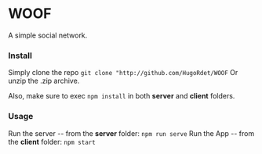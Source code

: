 # WOOF

A simple social network.

### Install
Simply clone the repo 
```git clone "http://github.com/HugoRdet/WOOF```
Or unzip the .zip archive.


Also, make sure to exec
```npm install```
in both **server** and **client** folders.

### Usage
Run the server -- from the **server** folder:
```npm run serve```
Run the App -- from the **client** folder:
```npm start```
